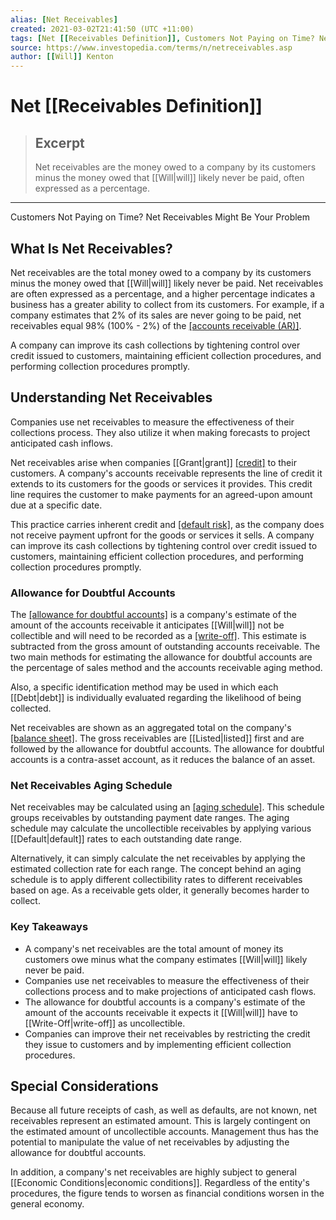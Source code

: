 ```yaml
---
alias: [Net Receivables]
created: 2021-03-02T21:41:50 (UTC +11:00)
tags: [Net [[Receivables Definition]], Customers Not Paying on Time? Net Receivables Might Be Your Problem]
source: https://www.investopedia.com/terms/n/netreceivables.asp
author: [[Will]] Kenton
---
```


# Net [[Receivables Definition]]

> ## Excerpt
> Net receivables are the money owed to a company by its customers minus the money owed that [[Will|will]] likely never be paid, often expressed as a percentage.

---

Customers Not Paying on Time? Net Receivables Might Be Your Problem
## What Is Net Receivables?

Net receivables are the total money owed to a company by its customers minus the money owed that [[Will|will]] likely never be paid. Net receivables are often expressed as a percentage, and a higher percentage indicates a business has a greater ability to collect from its customers. For example, if a company estimates that 2% of its sales are never going to be paid, net receivables equal 98% (100% - 2%) of the [[accounts receivable (AR)]](https://www.investopedia.com/terms/a/accountsreceivable.asp).

A company can improve its cash collections by tightening control over credit issued to customers, maintaining efficient collection procedures, and performing collection procedures promptly.

## Understanding Net Receivables

Companies use net receivables to measure the effectiveness of their collections process. They also utilize it when making forecasts to project anticipated cash inflows.

Net receivables arise when companies [[Grant|grant]] [[credit]](https://www.investopedia.com/terms/c/credit.asp) to their customers. A company's accounts receivable represents the line of credit it extends to its customers for the goods or services it provides. This credit line requires the customer to make payments for an agreed-upon amount due at a specific date.

This practice carries inherent credit and [[default risk]](https://www.investopedia.com/terms/d/defaultrisk.asp), as the company does not receive payment upfront for the goods or services it sells. A company can improve its cash collections by tightening control over credit issued to customers, maintaining efficient collection procedures, and performing collection procedures promptly.

### Allowance for Doubtful Accounts

The [[allowance for doubtful accounts]](https://www.investopedia.com/terms/a/allowancefordoubtfulaccounts.asp) is a company's estimate of the amount of the accounts receivable it anticipates [[Will|will]] not be collectible and will need to be recorded as a [[write-off]](https://www.investopedia.com/terms/w/[[Write-Off|write-off]].asp). This estimate is subtracted from the gross amount of outstanding accounts receivable. The two main methods for estimating the allowance for doubtful accounts are the percentage of sales method and the accounts receivable aging method.

Also, a specific identification method may be used in which each [[Debt|debt]] is individually evaluated regarding the likelihood of being collected.

Net receivables are shown as an aggregated total on the company's [[balance sheet]](https://www.investopedia.com/terms/b/balancesheet.asp). The gross receivables are [[Listed|listed]] first and are followed by the allowance for doubtful accounts. The allowance for doubtful accounts is a contra-asset account, as it reduces the balance of an asset.

### Net Receivables Aging Schedule

Net receivables may be calculated using an [[aging schedule]](https://www.investopedia.com/terms/a/aging-schedule.asp). This schedule groups receivables by outstanding payment date ranges. The aging schedule may calculate the uncollectible receivables by applying various [[Default|default]] rates to each outstanding date range.

Alternatively, it can simply calculate the net receivables by applying the estimated collection rate for each range. The concept behind an aging schedule is to apply different collectibility rates to different receivables based on age. As a receivable gets older, it generally becomes harder to collect.

### Key Takeaways

-   A company's net receivables are the total amount of money its customers owe minus what the company estimates [[Will|will]] likely never be paid.
-   Companies use net receivables to measure the effectiveness of their collections process and to make projections of anticipated cash flows.
-   The allowance for doubtful accounts is a company's estimate of the amount of the accounts receivable it expects it [[Will|will]] have to [[Write-Off|write-off]] as uncollectible.
-   Companies can improve their net receivables by restricting the credit they issue to customers and by implementing efficient collection procedures.

## Special Considerations

Because all future receipts of cash, as well as defaults, are not known, net receivables represent an estimated amount. This is largely contingent on the estimated amount of uncollectible accounts. Management thus has the potential to manipulate the value of net receivables by adjusting the allowance for doubtful accounts.

In addition, a company's net receivables are highly subject to general [[Economic Conditions|economic conditions]]. Regardless of the entity's procedures, the figure tends to worsen as financial conditions worsen in the general economy.
